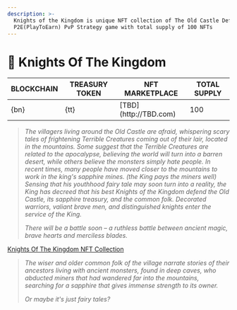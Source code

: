 ```yaml
---
description: >-
  Knights of the Kingdom is unique NFT collection of The Old Castle Defense
  P2E(PlayToEarn) PvP Strategy game with total supply of 100 NFTs
---
```


# 🏰 Knights Of The Kingdom

<table>
  <thead>
    <tr>
      <th>BLOCKCHAIN</th>
      <th>TREASURY TOKEN</th>
      <th>NFT MARKETPLACE</th>
      <th>TOTAL SUPPLY</th>
    </tr>
  </thead>
  <tbody>
    <tr>
      <td>{bn}</td>
      <td>{tt}</td>
      <td>[TBD](http://TBD.com)</td>
      <td>100</td>
    </tr>
  </tbody>
</table>

> _The villagers living around the Old Castle are afraid, whispering scary tales of 
> frightening Terrible Creatures coming out of their lair, located in the mountains. 
Some suggest that the Terrible Creatures are related to the apocalypse, believing the 
> world will turn into a barren desert, while others believe the monsters simply hate 
> people. In recent times, many people have moved closer to the mountains to work in the 
> king's sapphire mines. (the King pays the miners well)
Sensing that his youthhood fairy tale may soon turn into a reality, the King has decreed 
> that his best Knights of the Kingdom defend the Old Castle, its sapphire treasury, and 
> the common folk. Decorated warriors, valiant brave men, and distinguished knights enter 
> the service of the King._ 
>
> _There will be a battle soon – a ruthless battle between ancient magic, brave hearts and 
> merciless blades._

[Knights Of The Kingdom NFT Collection](http://TBD.com)

> _The wiser and older common folk of the village narrate stories of their ancestors living 
> with ancient monsters, found in deep caves, who abducted miners that had wandered far into 
> the mountains, searching for a sapphire that gives immense strength to its owner._
>
> _Or maybe it's just fairy tales?_
